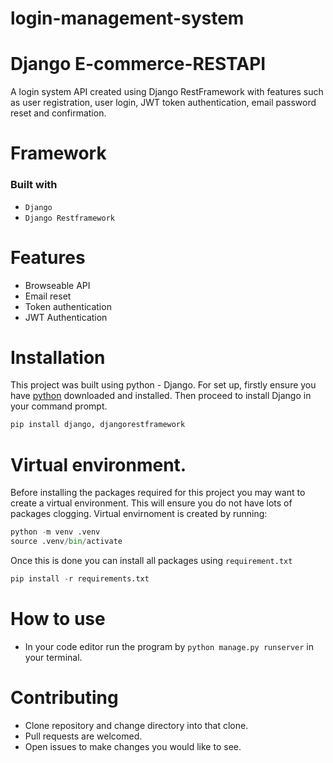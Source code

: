 # login-management-system
# Django E-commerce-RESTAPI

A login system API created using Django RestFramework with features such as user registration, user login, JWT token authentication, email password reset and confirmation. 
 

# Framework
### Built with
* `Django `
* `Django Restframework`


# Features
* Browseable API
* Email reset
* Token authentication
* JWT Authentication

# Installation
This project was built using python - Django. For set up, firstly ensure you have [python](https://www.python.org/downloads/) downloaded and installed. Then proceed to install Django in your command prompt.
```python
pip install django, djangorestframework
```

# Virtual environment. 
Before installing the packages required for this project you may want to create a virtual environment. This will ensure you do not have lots of packages clogging. Virtual envirnoment is created by running:
``` python
python -m venv .venv
source .venv/bin/activate
```

Once this is done you can install all packages using `requirement.txt`
```python
pip install -r requirements.txt
```

# How to use
* In your code editor run the program by `python manage.py runserver` in your terminal.
 
# Contributing
* Clone repository and change directory into that clone.
* Pull requests are welcomed.
* Open issues to make changes you would like to see.
